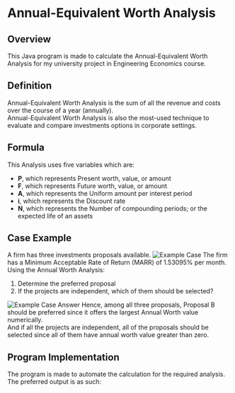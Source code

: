 <h1>Annual-Equivalent Worth Analysis</h1>
<h2>Overview</h2>
This Java program is made to calculate the Annual-Equivalent Worth Analysis for my university project in Engineering Economics course.</br>
<h2>Definition</h2>
Annual-Equivalent Worth Analysis is the sum of all the revenue and costs over the course of a year (annually).</br>
Annual-Equivalent Worth Analysis is also the most-used technique to evaluate and compare investments options in corporate settings.</br>
<h2>Formula</h2>
This Analysis uses five variables which are:
<ul>
  <li><strong>P</strong>, which represents Present worth, value, or amount</li>
  <li><strong>F</strong>, which represents Future worth, value, or amount</li>
  <li><strong>A</strong>, which represents the Uniform amount per interest period</li>
  <li><strong>i</strong>, which represents the Discount rate</li>
  <li><strong>N</strong>, which represents the Number of compounding periods; or the expected life of an assets</li>
</ul>
<h2>Case Example</h2>
A firm has three investments proposals available.
<img src="https://i.imgur.com/7Fkv93x.png" alt="Example Case">
The firm has a Minimum Acceptable Rate of Return (MARR) of 1.53095% per month.
<br/>Using the Annual Worth Analysis:
<ol>
  <li>Determine the preferred proposal</li>
  <li>If the projects are independent, which of them should be selected?</li>
</ol>
<img src="https://i.imgur.com/xbASgtA.png" alt="Example Case Answer">
Hence, among all three proposals, Proposal B should be preferred since it offers the largest Annual Worth value numerically.
<br/>And if all the projects are independent, all of the proposals should be selected since all of them have annual worth value greater than zero.
<h2>Program Implementation</h2>
The program is made to automate the calculation for the required analysis.
</br>The preferred output is as such:
<blockquote class="imgur-embed-pub" lang="en" data-id="a/8R4KhWL" data-context="false" ><a href="//imgur.com/a/8R4KhWL"></a></blockquote><script async src="//s.imgur.com/min/embed.js" charset="utf-8"></script>

